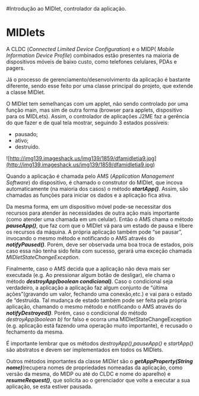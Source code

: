 #Introdução ao MIDlet, controlador da aplicação.

# MIDlets #

A CLDC (_Connected Limited Device Configuration_) e o MIDP(
_Mobile Information Device Profile_)  combinados estão presentes na maioria de dispositivos móveis de baixo custo, como telefones celulares, PDAs e pagers.

Já o processo de gerenciamento/desenvolvimento da aplicação é bastante diferente, sendo esse feito por uma classe principal do projeto, que extende a classe MIDlet.

O MIDlet tem semelhanças com um applet, não sendo controlado por uma função main, mas sim de outra forma (browser para applets, dispositivo para os MIDLets). Assim, o controlador de aplicações J2ME faz a gerência do que fazer e de qual tela mostrar, seguindo 3 estados possíveis:
  * pausado;
  * ativo;
  * destruído.

![http://img139.imageshack.us/img139/1859/dfamidletia9.jpg](http://img139.imageshack.us/img139/1859/dfamidletia9.jpg)

Quando a aplicação é chamada pelo AMS (_Application Management Software_) do dispositivo, é chamado o construtor do MIDlet, que incova automaticamente (na maioria dos casos) o método **_startApp()_**. Assim, são chamadas as funções para iniciar os dados e a aplicação fica ativa.

Da mesma forma, em um dispositivo móvel pode-se necessitar dos recursos para atender às necessidades de outra ação mais importante (como atender uma chamada em um celular). Então o AMS chama o método **_pauseApp()_**, que faz com que o MIDlet vá para um estado de pausa e libere os recursos da máquina. A própria aplicação também pode “se pausar”, invocando o mesmo método e notificando o AMS através do **_notifyPaused()_**. Porém, deve ser observada uma boa troca de estados, pois caso essa não tenha sido feita com sucesso, gerará uma exceção chamada _MIDletStateChangeException_.

Finalmente, caso o AMS decida que a aplicação não deva mais ser executada (e.g. Ao pressionar algum botão de desligar), ele chama o método **_destroyApp(boolean condicional)_**. Caso o condicional seja verdadeiro,  a aplicação a aplicação faz algum conjunto de “última ações”(gravando um valor, fechando uma conexão,etc.) e vai para o estado de “destruída. Tal mudança de estado também pode ser feita pela própria aplicação, chamando o mesmo método e notificando o AMS através do **_notifyDestroyed()_**. Porém, caso o condicional do método _destroyApp(boolean b)_ for falso e ocorra uma MIDletStateChangeException (e.g. aplicação está fazendo uma operação muito importante),  é recusado o fechamento da mesma.

É importante lembrar que os métodos _destroyApp()_,_pauseApp()_ e _startApp()_ são abstratos e devem ser implementados em todos os MIDlets.

Outros métodos importantes da classe _MIDlet_  são o **_getAppProperty(String nome)_**(recupera nomes de propriedades nomeadas da aplicação, como versão da mesma, do MIDP ou até do CLDC e nome do aparelho) e **_resumeRequest()_**, que solicita ao o gerenciador que volte a executar a sua aplicação, se esta estiver pausada.